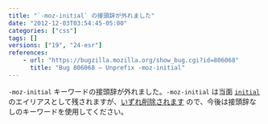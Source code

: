 ```yaml
---
title: "`-moz-initial` の接頭辞が外れました"
date: "2012-12-03T03:54:45-05:00"
categories: ["css"]
tags: []
versions: ["19", "24-esr"]
references:
    - url: "https://bugzilla.mozilla.org/show_bug.cgi?id=806068"
      title: "Bug 806068 – Unprefix -moz-initial"
---
```

`-moz-initial` キーワードの接頭辞が外れました。`-moz-initial` は当面 [`initial`](https://developer.mozilla.org/docs/CSS/initial) のエイリアスとして残されますが、[いずれ削除されます](https://bugzilla.mozilla.org/show_bug.cgi?id=807184) ので、今後は接頭辞なしのキーワードを使用してください。
